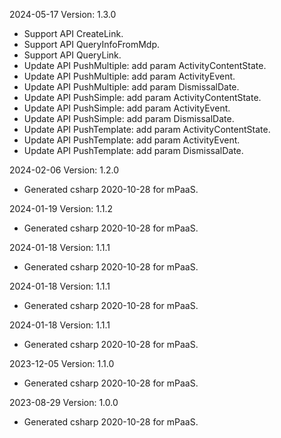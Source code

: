 2024-05-17 Version: 1.3.0
- Support API CreateLink.
- Support API QueryInfoFromMdp.
- Support API QueryLink.
- Update API PushMultiple: add param ActivityContentState.
- Update API PushMultiple: add param ActivityEvent.
- Update API PushMultiple: add param DismissalDate.
- Update API PushSimple: add param ActivityContentState.
- Update API PushSimple: add param ActivityEvent.
- Update API PushSimple: add param DismissalDate.
- Update API PushTemplate: add param ActivityContentState.
- Update API PushTemplate: add param ActivityEvent.
- Update API PushTemplate: add param DismissalDate.


2024-02-06 Version: 1.2.0
- Generated csharp 2020-10-28 for mPaaS.

2024-01-19 Version: 1.1.2
- Generated csharp 2020-10-28 for mPaaS.

2024-01-18 Version: 1.1.1
- Generated csharp 2020-10-28 for mPaaS.

2024-01-18 Version: 1.1.1
- Generated csharp 2020-10-28 for mPaaS.

2024-01-18 Version: 1.1.1
- Generated csharp 2020-10-28 for mPaaS.

2023-12-05 Version: 1.1.0
- Generated csharp 2020-10-28 for mPaaS.

2023-08-29 Version: 1.0.0
- Generated csharp 2020-10-28 for mPaaS.

